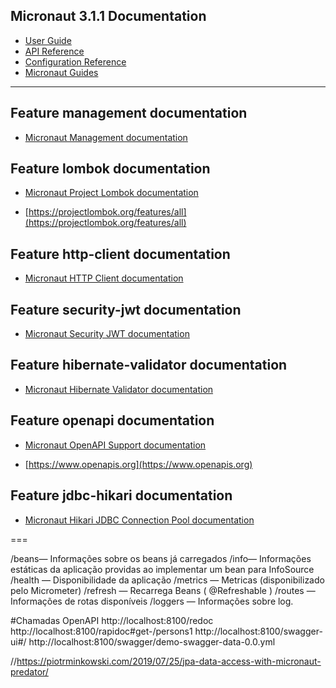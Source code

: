 ## Micronaut 3.1.1 Documentation

- [User Guide](https://docs.micronaut.io/3.1.1/guide/index.html)
- [API Reference](https://docs.micronaut.io/3.1.1/api/index.html)
- [Configuration Reference](https://docs.micronaut.io/3.1.1/guide/configurationreference.html)
- [Micronaut Guides](https://guides.micronaut.io/index.html)
---

## Feature management documentation

- [Micronaut Management documentation](https://docs.micronaut.io/latest/guide/index.html#management)

## Feature lombok documentation

- [Micronaut Project Lombok documentation](https://docs.micronaut.io/latest/guide/index.html#lombok)

- [https://projectlombok.org/features/all](https://projectlombok.org/features/all)

## Feature http-client documentation

- [Micronaut HTTP Client documentation](https://docs.micronaut.io/latest/guide/index.html#httpClient)

## Feature security-jwt documentation

- [Micronaut Security JWT documentation](https://micronaut-projects.github.io/micronaut-security/latest/guide/index.html)

## Feature hibernate-validator documentation

- [Micronaut Hibernate Validator documentation](https://micronaut-projects.github.io/micronaut-hibernate-validator/latest/guide/index.html)

## Feature openapi documentation

- [Micronaut OpenAPI Support documentation](https://micronaut-projects.github.io/micronaut-openapi/latest/guide/index.html)

- [https://www.openapis.org](https://www.openapis.org)

## Feature jdbc-hikari documentation

- [Micronaut Hikari JDBC Connection Pool documentation](https://micronaut-projects.github.io/micronaut-sql/latest/guide/index.html#jdbc)

===

/beans— Informações sobre os beans já carregados /info— Informações estáticas da aplicação providas ao implementar um bean para InfoSource /health — Disponibilidade da aplicação /metrics — Metricas (disponibilizado pelo Micrometer) /refresh — Recarrega Beans ( @Refreshable ) /routes — Informações de rotas disponíveis /loggers — Informações sobre log.

#Chamadas OpenAPI http://localhost:8100/redoc http://localhost:8100/rapidoc#get-/persons1 http://localhost:8100/swagger-ui#/ http://localhost:8100/swagger/demo-swagger-data-0.0.yml

//https://piotrminkowski.com/2019/07/25/jpa-data-access-with-micronaut-predator/